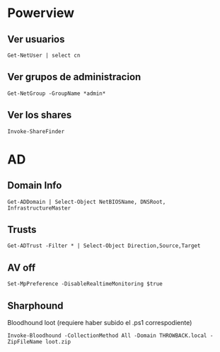 # Powerview
## Ver usuarios
```
Get-NetUser | select cn
```
## Ver grupos de administracion
```
Get-NetGroup -GroupName *admin*
```
## Ver los shares
```
Invoke-ShareFinder
```
# AD
## Domain Info
```
Get-ADDomain | Select-Object NetBIOSName, DNSRoot, InfrastructureMaster
```
## Trusts
```
Get-ADTrust -Filter * | Select-Object Direction,Source,Target
```
## AV off
```
Set-MpPreference -DisableRealtimeMonitoring $true
```
## Sharphound 
Bloodhound loot (requiere haber subido el .ps1 correspodiente)
```
Invoke-Bloodhound -CollectionMethod All -Domain THROWBACK.local -ZipFileName loot.zip
```
